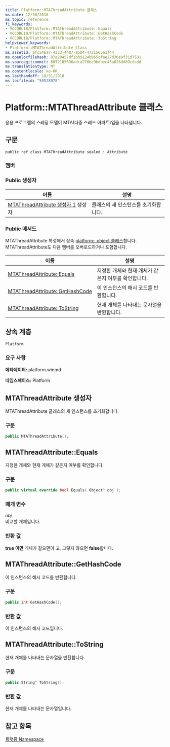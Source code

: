 ```yaml
---
title: Platform::MTAThreadAttribute 클래스
ms.date: 12/30/2016
ms.topic: reference
f1_keywords:
- VCCORLIB/Platform::MTAThreadAttribute::Equals
- VCCORLIB/Platform::MTAThreadAttribute::GetHashCode
- VCCORLIB/Platform::MTAThreadAttribute::ToString
helpviewer_keywords:
- Platform::MTAThreadAttribute Class
ms.assetid: bfc546a7-4333-4407-85b4-4721565e1f44
ms.openlocfilehash: 07a20457df1bb9124b965cfae27d30e9f31d7531
ms.sourcegitcommit: 6052185696adca270bc9bdbec45a626dd89cdcdd
ms.translationtype: MT
ms.contentlocale: ko-KR
ms.lasthandoff: 10/31/2018
ms.locfileid: "50528078"
---
```

# <a name="platformmtathreadattribute-class"></a>Platform::MTAThreadAttribute 클래스

응용 프로그램의 스레딩 모델이 MTA(다중 스레드 아파트)임을 나타냅니다.

## <a name="syntax"></a>구문

```
public ref class MTAThreadAttribute sealed : Attribute
```

### <a name="members"></a>멤버

### <a name="public-constructors"></a>Public 생성자

|이름|설명|
|----------|-----------------|
|[MTAThreadAttribute 생성자 1](#ctor) 생성자|클래스의 새 인스턴스를 초기화합니다.|

### <a name="public-methods"></a>Public 메서드

MTAThreadAttribute 특성에서 상속 [platform:: object 클래스](../cppcx/platform-object-class.md)합니다. MTAThreadAttribute도 다음 멤버를 오버로드하거나 포함합니다.

|이름|설명|
|----------|-----------------|
|[MTAThreadAttribute::Equals](#equals)|지정한 개체와 현재 개체가 같은지 여부를 확인합니다.|
|[MTAThreadAttribute::GetHashCode](#gethashcode)|이 인스턴스의 해시 코드를 반환합니다.|
|[MTAThreadAttribute::ToString](#tostring)|현재 개체를 나타내는 문자열을 반환합니다.|

## <a name="inheritance-hierarchy"></a>상속 계층

`Platform`

### <a name="requirements"></a>요구 사항

**메타데이터:** platform.winmd

**네임스페이스:** Platform

## <a name="ctor"></a> MTAThreadAttribute 생성자

MTAThreadAttribute 클래스의 새 인스턴스를 초기화합니다.

### <a name="syntax"></a>구문

```cpp
public:MTAThreadAttribute();
```

## <a name="equals"></a> MTAThreadAttribute::Equals

지정한 개체와 현재 개체가 같은지 여부를 확인합니다.

### <a name="syntax"></a>구문

```cpp
public:virtual override bool Equals( Object^ obj );
```

### <a name="parameters"></a>매개 변수

*obj*<br/>
비교할 개체입니다.

### <a name="return-value"></a>반환 값

**true 이면** 개체가 같으면이 고, 그렇지 않으면 **false**합니다.

## <a name="gethashcode"></a> MTAThreadAttribute::GetHashCode

이 인스턴스의 해시 코드를 반환합니다.

### <a name="syntax"></a>구문

```cpp
public:int GetHashCode();
```

### <a name="return-value"></a>반환 값

이 인스턴스의 해시 코드입니다.

## <a name="tostring"></a> MTAThreadAttribute::ToString

현재 개체를 나타내는 문자열을 반환합니다.

### <a name="syntax"></a>구문

```cpp
public:String^ ToString();
```

### <a name="return-value"></a>반환 값

현재 개체를 나타내는 문자열입니다.

## <a name="see-also"></a>참고 항목

[플랫폼 Namespace](platform-namespace-c-cx.md)